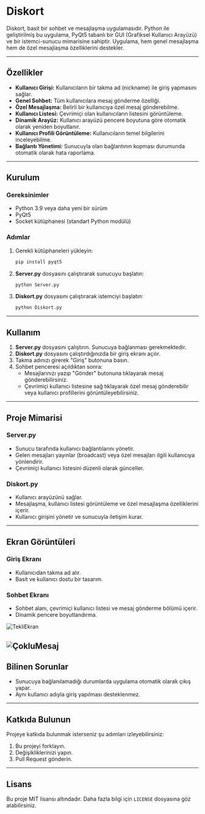 # **Diskort**

Diskort, basit bir sohbet ve mesajlaşma uygulamasıdır. Python ile geliştirilmiş bu uygulama, PyQt5 tabanlı bir GUI (Grafiksel Kullanıcı Arayüzü) ve bir istemci-sunucu mimarisine sahiptir. Uygulama, hem genel mesajlaşma hem de özel mesajlaşma özelliklerini destekler.

---

## **Özellikler**
- **Kullanıcı Girişi:** Kullanıcıların bir takma ad (nickname) ile giriş yapmasını sağlar.
- **Genel Sohbet:** Tüm kullanıcılara mesaj gönderme özelliği.
- **Özel Mesajlaşma:** Belirli bir kullanıcıya özel mesaj gönderebilme.
- **Kullanıcı Listesi:** Çevrimiçi olan kullanıcıların listesini görüntüleme.
- **Dinamik Arayüz:** Kullanıcı arayüzü pencere boyutuna göre otomatik olarak yeniden boyutlanır.
- **Kullanıcı Profili Görüntüleme:** Kullanıcıların temel bilgilerini inceleyebilme.
- **Bağlantı Yönetimi:** Sunucuyla olan bağlantının kopması durumunda otomatik olarak hata raporlama.

---

## **Kurulum**

### **Gereksinimler**
- Python 3.9 veya daha yeni bir sürüm
- PyQt5 
- Socket kütüphanesi (standart Python modülü)

### **Adımlar**
1. Gerekli kütüphaneleri yükleyin:
   ```bash
   pip install pyqt5
   ```
2. **Server.py** dosyasını çalıştırarak sunucuyu başlatın:
   ```bash
   python Server.py
   ```
3. **Diskort.py** dosyasını çalıştırarak istemciyi başlatın:
   ```bash
   python Diskort.py
   ```

---

## **Kullanım**

1. **Server.py** dosyasını çalıştırın. Sunucuya bağlanması gerekmektedir.
2. **Diskort.py** dosyasını çalıştırdığınızda bir giriş ekranı açılır.
3. Takma adınızı girerek "Giriş" butonuna basın.
4. Sohbet penceresi açıldıktan sonra:
   - Mesajlarınızı yazıp "Gönder" butonuna tıklayarak mesaj gönderebilirsiniz.
   - Çevrimiçi kullanıcı listesine sağ tıklayarak özel mesaj gönderebilir veya kullanıcı profillerini görüntüleyebilirsiniz.

---

## **Proje Mimarisi**

### **Server.py**
- Sunucu tarafında kullanıcı bağlantılarını yönetir.
- Gelen mesajları yayınlar (broadcast) veya özel mesajları ilgili kullanıcıya yönlendirir.
- Çevrimiçi kullanıcı listesini düzenli olarak günceller.

### **Diskort.py**
- Kullanıcı arayüzünü sağlar.
- Mesajlaşma, kullanıcı listesi görüntüleme ve özel mesajlaşma özelliklerini içerir.
- Kullanıcı girişini yönetir ve sunucuyla iletişim kurar.


---

## **Ekran Görüntüleri**

### **Giriş Ekranı**
- Kullanıcıdan takma ad alır.
- Basit ve kullanıcı dostu bir tasarım.


### **Sohbet Ekranı**
- Sohbet alanı, çevrimiçi kullanıcı listesi ve mesaj gönderme bölümü içerir.
- Dinamik pencere boyutlandırma.

![TekliEkran](https://github.com/user-attachments/assets/9c09a11f-c719-445e-bada-40a14fc62374)

![ÇokluMesaj](https://github.com/user-attachments/assets/9d32697c-fe66-4a90-909a-46e407985e6f)
---

## **Bilinen Sorunlar**
- Sunucuya bağlanılamadığı durumlarda uygulama otomatik olarak çıkış yapar.
- Aynı kullanıcı adıyla giriş yapılması desteklenmez.

---

## **Katkıda Bulunun**
Projeye katkıda bulunmak isterseniz şu adımları izleyebilirsiniz:
1. Bu projeyi forklayın.
2. Değişikliklerinizi yapın.
3. Pull Request gönderin.

---

## **Lisans**
Bu proje MIT lisansı altındadır. Daha fazla bilgi için `LICENSE` dosyasına göz atabilirsiniz.
